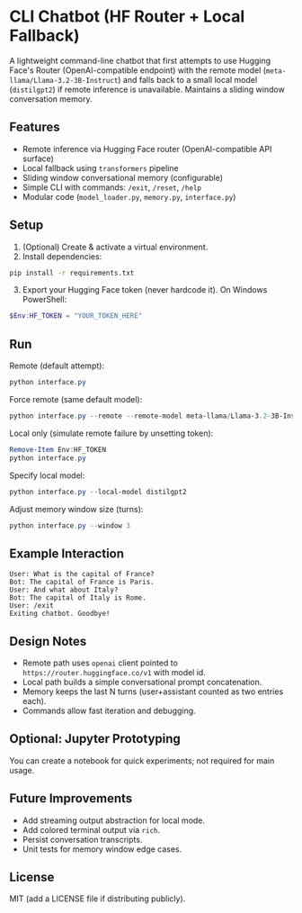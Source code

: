 # CLI Chatbot (HF Router + Local Fallback)

A lightweight command-line chatbot that first attempts to use Hugging Face's Router (OpenAI-compatible endpoint) with the remote model (`meta-llama/Llama-3.2-3B-Instruct`) and falls back to a small local model (`distilgpt2`) if remote inference is unavailable. Maintains a sliding window conversation memory.

## Features
- Remote inference via Hugging Face router (OpenAI-compatible API surface)
- Local fallback using `transformers` pipeline
- Sliding window conversational memory (configurable)
- Simple CLI with commands: `/exit`, `/reset`, `/help`
- Modular code (`model_loader.py`, `memory.py`, `interface.py`)

## Setup
1. (Optional) Create & activate a virtual environment.
2. Install dependencies:

```bash
pip install -r requirements.txt
```

3. Export your Hugging Face token (never hardcode it). On Windows PowerShell:
```powershell
$Env:HF_TOKEN = "YOUR_TOKEN_HERE"
```

## Run
Remote (default attempt):
```powershell
python interface.py
```
Force remote (same default model):
```powershell
python interface.py --remote --remote-model meta-llama/Llama-3.2-3B-Instruct
```
Local only (simulate remote failure by unsetting token):
```powershell
Remove-Item Env:HF_TOKEN
python interface.py
```
Specify local model:
```powershell
python interface.py --local-model distilgpt2
```
Adjust memory window size (turns):
```powershell
python interface.py --window 3
```

## Example Interaction
```
User: What is the capital of France?
Bot: The capital of France is Paris.
User: And what about Italy?
Bot: The capital of Italy is Rome.
User: /exit
Exiting chatbot. Goodbye!
```

## Design Notes
- Remote path uses `openai` client pointed to `https://router.huggingface.co/v1` with model id.
- Local path builds a simple conversational prompt concatenation.
- Memory keeps the last N turns (user+assistant counted as two entries each).
- Commands allow fast iteration and debugging.

## Optional: Jupyter Prototyping
You can create a notebook for quick experiments; not required for main usage.

## Future Improvements
- Add streaming output abstraction for local mode.
- Add colored terminal output via `rich`.
- Persist conversation transcripts.
- Unit tests for memory window edge cases.

## License
MIT (add a LICENSE file if distributing publicly).
